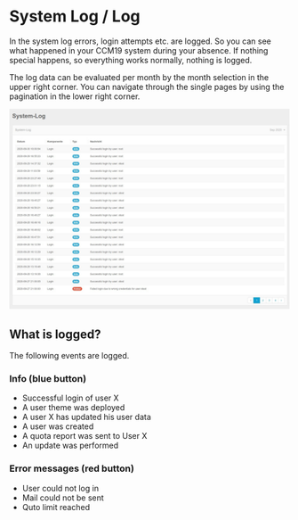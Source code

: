 # System Log / Log

In the system log errors, login attempts etc. are logged. So you can see what happened in your CCM19 system during your absence. If nothing special happens, so everything works normally, nothing is logged.

The log data can be evaluated per month by the month selection in the upper right corner. You can navigate through the single pages by using the pagination in the lower right corner.



![screenshot-2020.09.30-14_09_28-CCM19 - Cookie Consent Management Software](../assets/screenshot-2020.09.30-14_09_28-CCM19%20-%20Cookie%20Consent%20Management%20Software.jpg)

## What is logged?

The following events are logged.

### Info (blue button)

* Successful login of user X
* A user theme was deployed
* A user X has updated his user data
* A user was created
* A quota report was sent to User X
* An update was performed



### Error messages (red button)

* User could not log in
* Mail could not be sent
* Quto limit reached